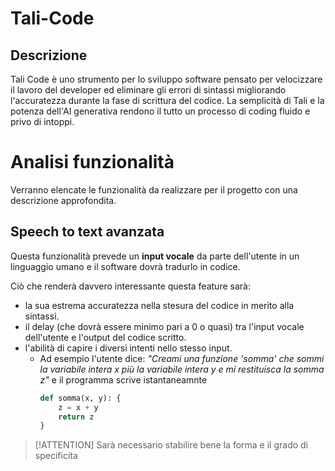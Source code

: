 # Tali-Code

## Descrizione

Tali Code è uno strumento per lo sviluppo software pensato per velocizzare il lavoro del developer ed eliminare gli errori di sintassi migliorando l'accuratezza durante la fase di scrittura del codice. La semplicità di Tali e la potenza dell'AI generativa rendono il tutto un processo di coding fluido e privo di intoppi.

# Analisi funzionalità

Verranno elencate le funzionalità da realizzare per il progetto con una descrizione approfondita.

## Speech to text avanzata

Questa funzionalità prevede un **input vocale** da parte dell'utente in un linguaggio umano e il software dovrà tradurlo in codice.

Ciò che renderà davvero interessante questa feature sarà:

- la sua estrema accuratezza nella stesura del codice in merito alla sintassi.
- il delay (che dovrà essere minimo pari a 0 o quasi) tra l'input vocale dell'utente e l'output del codice scritto.
- l'abilità di capire i diversi intenti nello stesso input.
    - Ad esempio l'utente dice: *"Creami una funzione 'somma' che sommi la variabile intera x più la variabile intera y e mi restituisca la somma z"* e il programma scrive istantaneamnte
        ```python
        def somma(x, y): {
            z = x + y
            return z
        }
        ```
> [!ATTENTION]
> Sarà necessario stabilire bene la forma e il grado di specificita 